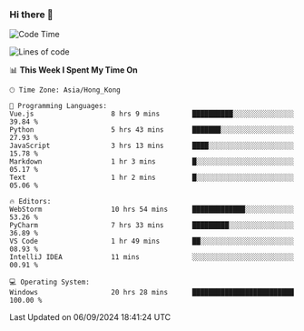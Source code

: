 ### Hi there 👋

<!--
**RoiexLee/RoiexLee** is a ✨ _special_ ✨ repository because its `README.md` (this file) appears on your GitHub profile.

Here are some ideas to get you started:

- 🔭 I’m currently working on ...
- 🌱 I’m currently learning ...
- 👯 I’m looking to collaborate on ...
- 🤔 I’m looking for help with ...
- 💬 Ask me about ...
- 📫 How to reach me: ...
- 😄 Pronouns: ...
- ⚡ Fun fact: ...
-->

<!--START_SECTION:waka-->
![Code Time](http://img.shields.io/badge/Code%20Time-698%20hrs%2035%20mins-blue)

![Lines of code](https://img.shields.io/badge/From%20Hello%20World%20I%27ve%20Written-38.4%20thousand%20lines%20of%20code-blue)

📊 **This Week I Spent My Time On** 

```text
🕑︎ Time Zone: Asia/Hong_Kong

💬 Programming Languages: 
Vue.js                   8 hrs 9 mins        ██████████░░░░░░░░░░░░░░░   39.84 % 
Python                   5 hrs 43 mins       ███████░░░░░░░░░░░░░░░░░░   27.93 % 
JavaScript               3 hrs 13 mins       ████░░░░░░░░░░░░░░░░░░░░░   15.78 % 
Markdown                 1 hr 3 mins         █░░░░░░░░░░░░░░░░░░░░░░░░   05.17 % 
Text                     1 hr 2 mins         █░░░░░░░░░░░░░░░░░░░░░░░░   05.06 % 

🔥 Editors: 
WebStorm                 10 hrs 54 mins      █████████████░░░░░░░░░░░░   53.26 % 
PyCharm                  7 hrs 33 mins       █████████░░░░░░░░░░░░░░░░   36.89 % 
VS Code                  1 hr 49 mins        ██░░░░░░░░░░░░░░░░░░░░░░░   08.93 % 
IntelliJ IDEA            11 mins             ░░░░░░░░░░░░░░░░░░░░░░░░░   00.91 % 

💻 Operating System: 
Windows                  20 hrs 28 mins      █████████████████████████   100.00 % 
```


 Last Updated on 06/09/2024 18:41:24 UTC
<!--END_SECTION:waka-->
